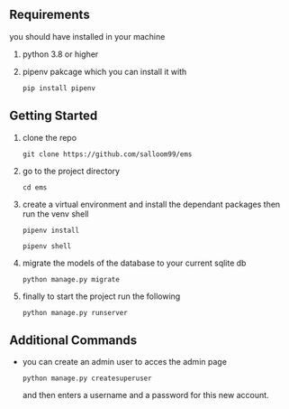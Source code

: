 ## Requirements

you should have installed in your machine
1. python 3.8 or higher
2. pipenv pakcage which you can install it with

    ```
    pip install pipenv
    ```

## Getting Started

1. clone the repo

    ```
    git clone https://github.com/salloom99/ems
    ```
2. go to the project directory

    ```
    cd ems    
    ```
3. create a virtual environment and install the dependant packages then run the venv shell

    ```
    pipenv install

    pipenv shell
    ```
4. migrate the models of the database to your current sqlite db

    ```
    python manage.py migrate    
    ``` 
5. finally to start the project run the following

    ```
    python manage.py runserver    
    ```

## Additional Commands

- you can create an admin user to acces the admin page

    ```
    python manage.py createsuperuser    
    ```
    and then enters a username and a password for this new account.